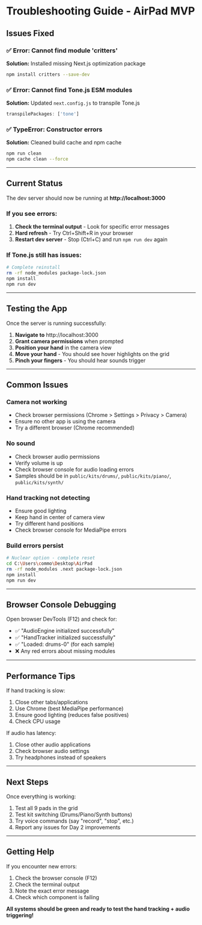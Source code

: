 # Troubleshooting Guide - AirPad MVP

## Issues Fixed

### ✅ Error: Cannot find module 'critters'
**Solution:** Installed missing Next.js optimization package
```bash
npm install critters --save-dev
```

### ✅ Error: Cannot find Tone.js ESM modules
**Solution:** Updated `next.config.js` to transpile Tone.js
```javascript
transpilePackages: ['tone']
```

### ✅ TypeError: Constructor errors
**Solution:** Cleaned build cache and npm cache
```bash
npm run clean
npm cache clean --force
```

---

## Current Status

The dev server should now be running at **http://localhost:3000**

### If you see errors:

1. **Check the terminal output** - Look for specific error messages
2. **Hard refresh** - Try Ctrl+Shift+R in your browser
3. **Restart dev server** - Stop (Ctrl+C) and run `npm run dev` again

### If Tone.js still has issues:

```bash
# Complete reinstall
rm -rf node_modules package-lock.json
npm install
npm run dev
```

---

## Testing the App

Once the server is running successfully:

1. **Navigate to** http://localhost:3000
2. **Grant camera permissions** when prompted
3. **Position your hand** in the camera view
4. **Move your hand** - You should see hover highlights on the grid
5. **Pinch your fingers** - You should hear sounds trigger

---

## Common Issues

### Camera not working
- Check browser permissions (Chrome > Settings > Privacy > Camera)
- Ensure no other app is using the camera
- Try a different browser (Chrome recommended)

### No sound
- Check browser audio permissions
- Verify volume is up
- Check browser console for audio loading errors
- Samples should be in `public/kits/drums/`, `public/kits/piano/`, `public/kits/synth/`

### Hand tracking not detecting
- Ensure good lighting
- Keep hand in center of camera view
- Try different hand positions
- Check browser console for MediaPipe errors

### Build errors persist
```bash
# Nuclear option - complete reset
cd C:\Users\commo\Desktop\AirPad
rm -rf node_modules .next package-lock.json
npm install
npm run dev
```

---

## Browser Console Debugging

Open browser DevTools (F12) and check for:
- ✅ "AudioEngine initialized successfully"
- ✅ "HandTracker initialized successfully"
- ✅ "Loaded: drums-0" (for each sample)
- ❌ Any red errors about missing modules

---

## Performance Tips

If hand tracking is slow:
1. Close other tabs/applications
2. Use Chrome (best MediaPipe performance)
3. Ensure good lighting (reduces false positives)
4. Check CPU usage

If audio has latency:
1. Close other audio applications
2. Check browser audio settings
3. Try headphones instead of speakers

---

## Next Steps

Once everything is working:
1. Test all 9 pads in the grid
2. Test kit switching (Drums/Piano/Synth buttons)
3. Try voice commands (say "record", "stop", etc.)
4. Report any issues for Day 2 improvements

---

## Getting Help

If you encounter new errors:
1. Check the browser console (F12)
2. Check the terminal output
3. Note the exact error message
4. Check which component is failing

**All systems should be green and ready to test the hand tracking + audio triggering!**

